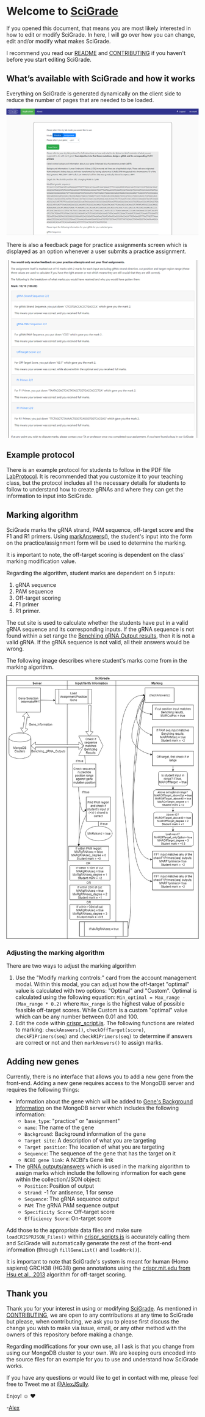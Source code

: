 # Welcome to [SciGrade](http://scigrade.com)

If you opened this document, that means you are most likely interested in how to edit or modify SciGrade. In here, I will go over how you can change, edit and/or modify what makes SciGrade.

I recommend you read our [README](README.md) and [CONTRIBUTING](CONTRIBUTING.md) if you haven't before you start editing SciGrade.

## What’s available with SciGrade and how it works

Everything on SciGrade is generated dynamically on the client side to reduce the number of pages that are needed to be loaded.

![practice example](core/images/EDITmd/002_SciGradePracticeGene.png "Example of the practice content page")

There is also a feedback page for practice assignments screen which is displayed as an option whenever a user submits a practice assignment.

![feedback example](core/images/EDITmd/004_FeedbackPage.png "Example of the feedback page")

## Example protocol

There is an example protocol for students to follow in the PDF file [LabProtocol](LabProtocol.pdf). It is recommended that you customize it to your teaching class, but the protocol includes all the necessary details for students to follow to understand how to create gRNAs and where they can get the information to input into SciGrade.

## Marking algorithm

SciGrade marks the gRNA strand, PAM sequence, off-target score and the F1 and R1 primers. Using [markAnswers()](core/scripts/crispr_script.js), the student's input into the form on the practice/assignment form will be used to determine the marking.

It is important to note, the off-target scoring is dependent on the class' marking modification value.

Regarding the algorithm, student marks are dependent on 5 inputs:

1. gRNA sequence
2. PAM sequence
3. Off-target scoring
4. F1 primer
5. R1 primer.

The cut site is used to calculate whether the students have put in a valid gRNA sequence and its corresponding inputs. If the gRNA sequence is not found within a set range the [Benchling gRNA Output results](core/data/Benchling_gRNA_Outputs.json), then it is not a valid gRNA. If the gRNA sequence is not valid, all their answers would be wrong.

The following image describes where student's marks come from in the marking algorithm.

![SciGrade marking algorithm](core/images/EDITmd/005_Algorithm.png "How the SciGrade marking algorithm works")

### Adjusting the marking algorithm

There are two ways to adjust the marking algorithm

1. Use the "Modify marking controls:" card from the account management modal. Within this modal, you can adjust how the off-target "optimal" value is calculated with two options: "Optimal" and "Custom". Optimal is calculated using the following equation: `Min_optimal = Max_range - (Max_range * 0.2)` where `Max_range` is the highest value of possible feasible off-target scores. While Custom is a custom "optimal" value which can be any number between 0.01 and 100.
2. Edit the code within [crispr_script.js](core/scripts/crispr_script.js). The following functions are related to marking: `checkAnswers()`, `checkOffTarget(score)`, `checkF1Primers(seq)` and `checkR1Primers(seq)` to determine if answers are correct or not and then `markAnswers()` to assign marks.

## Adding new genes

Currently, there is no interface that allows you to add a new gene from the front-end. Adding a new gene requires access to the MongoDB server and requires the following things:

-   Information about the gene which will be added to [Gene's Background Information](core/data/Background_info/gene_background_info.json) on the MongoDB server which includes the following information:
    -   `base_type`: "practice" or "assignment"
    -   `name`: The name of the gene
    -   `Background`: Background information of the gene
    -   `Target site`: A description of what you are targeting
    -   `Target position`: The location of what you are targeting
    -   `Sequence`: The sequence of the gene that has the target on it
    -   `NCBI gene link`: A NCBI's Gene link
-   The [gRNA outputs/answers](core/data/Benchling_gRNA_Outputs.json) which is used in the marking algorithm to assign marks which include the following information for each gene within the collection/JSON object:
    -   `Position`: Position of output
    -   `Strand`: -1 for antisense, 1 for sense
    -   `Sequence`: The gRNA sequence output
    -   `PAM`: The gRNA PAM sequence output
    -   `Specificity Score`: Off-target score
    -   `Efficiency Score`: On-target score

Add those to the appropriate data files and make sure `loadCRISPRJSON_Files()` within [crispr_scripts.js](core/scripts/crispr_script.js) is accurately calling them and SciGrade will automatically generate the rest of the front-end information (through `fillGeneList()` and `loadWork()`).

It is important to note that SciGrade's system is meant for human (Homo sapiens) GRCH38 (HG38) gene annotations using the [crispr.mit.edu from Hsu et al., 2013](http://crispr.mit.edu/) algorithm for off-target scoring.

## Thank you

Thank you for your interest in using or modifying [SciGrade](http://scigrade.com/). As mentioned in [CONTRIBUTING](CONTRIBUTING.md), we are open to any contributions at any time to SciGrade but please, when contributing, we ask you to please first discuss the change you wish to make via issue, email, or any other method with the owners of this repository before making a change.

Regarding modifications for your own use, all I ask is that you change from using our MongoDB cluster to your own. We are keeping ours encoded into the source files for an example for you to use and understand how SciGrade works.

If you have any questions or would like to get in contact with me, please feel free to Tweet me at [@AlexJSully](https://twitter.com/alexjsully).

Enjoy! :relaxed: :heart:

-[Alex](https://twitter.com/alexjsully)
